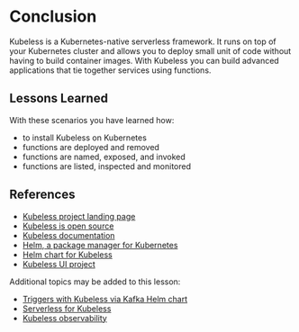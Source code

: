 # Conclusion #

Kubeless is a Kubernetes-native serverless framework. It runs on top of your Kubernetes cluster and allows you to deploy small unit of code without having to build container images. With Kubeless you can build advanced applications that tie together services using functions.

## Lessons Learned ##

With these scenarios you have learned how:

- to install Kubeless on Kubernetes
- functions are deployed and removed
- functions are named, exposed, and invoked
- functions are listed, inspected and monitored

## References ##

- [Kubeless project landing page](https://kubeless.io/)
- [Kubeless is open source](https://github.com/kubeless/kubeless)
- [Kubeless documentation](https://kubeless.io/docs/architecture/)
- [Helm, a package manager for Kubernetes](https://helm.sh/)
- [Helm chart for Kubeless](https://github.com/helm/charts/tree/master/incubator/kubeless)
- [Kubeless UI project](https://github.com/kubeless/kubeless-ui)

Additional topics may be added to this lesson:

- [Triggers with Kubeless via Kafka Helm chart](https://github.com/helm/charts/tree/master/incubator/kafka)
- [Serverless for Kubeless](https://serverless.com/framework/docs/providers/kubeless/guide/intro)
- [Kubeless observability](https://kubeless.io/docs/monitoring/)